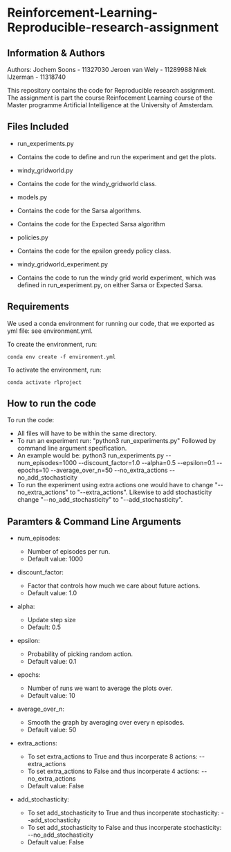 # Reinforcement-Learning-Reproducible-research-assignment

## Information & Authors

Authors:
Jochem Soons    -   11327030
Jeroen van Wely -   11289988
Niek IJzerman   -   11318740

This repository contains the code for Reproducible research assignment.
The assignment is part the course Reinfocement Learning course of the Master programme Artificial Intelligence at the University of Amsterdam.

## Files Included

- run_experiments.py
 - Contains the code to define and run the experiment and get the plots.

- windy_gridworld.py
 - Contains the code for the windy_gridworld class.

- models.py
 - Contains the code for the Sarsa algorithms.
 - Contains the code for the Expected Sarsa algorithm

- policies.py
 - Contains the code for the epsilon greedy policy class.

- windy_gridworld_experiment.py
 - Contains the code to run the windy grid world experiment, which was defined in run_experiment.py, on either Sarsa or Expected Sarsa. 

## Requirements

We used a conda environment for running our code, that we exported as yml file: see environment.yml.

To create the environment, run:

    conda env create -f environment.yml

To activate the environment, run:

    conda activate rlproject

## How to run the code

To run the code:
 - All files will have to be within the same directory.
 - To run an experiment run: "python3 run_experiments.py" Followed by command line argument specification.
 - An example would be: python3 run_experiments.py --num_episodes=1000 --discount_factor=1.0 --alpha=0.5 --epsilon=0.1 --epochs=10 --average_over_n=50 --no_extra_actions --no_add_stochasticity
 - To run the experiment using extra actions one would have to change "--no_extra_actions" to "--extra_actions". Likewise to add stochasticity change "--no_add_stochasticity" to "--add_stochasticity".

## Paramters & Command Line Arguments

- num_episodes: 
  - Number of episodes per run.
  - Default value: 1000

- discount_factor:
    - Factor that controls how much we care about future actions.
    - Default value: 1.0

- alpha:
    - Update step size
    - Default: 0.5

- epsilon:
    - Probability of picking random action.
    - Default value: 0.1

- epochs:
    - Number of runs we want to average the plots over.
    - Default value: 10

- average_over_n:
    - Smooth the graph by averaging over every n episodes.
    - Default value: 50

- extra_actions:
    - To set extra_actions to True and thus incorperate 8 actions: --extra_actions
    - To set extra_actions to False and thus incorperate 4 actions: --no_extra_actions
    - Default value: False

- add_stochasticity:
    - To set add_stochasticity to True and thus incorperate stochasticity: --add_stochasticity
    - To set add_stochasticity to False and thus incorperate stochasticity: --no_add_stochasticity
    - Default value: False

